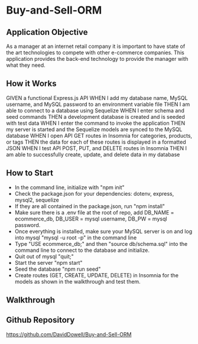 # Buy-and-Sell-ORM

## Application Objective

As a manager at an internet retail company it is important to have state of the art
technologies to compete with other e-commerce companies. This application provides the back-end
technology to provide the manager with what they need.

## How it Works

GIVEN a functional Express.js API
WHEN I add my database name, MySQL username, and MySQL password to an environment variable file
THEN I am able to connect to a database using Sequelize
WHEN I enter schema and seed commands
THEN a development database is created and is seeded with test data
WHEN I enter the command to invoke the application
THEN my server is started and the Sequelize models are synced to the MySQL database
WHEN I open API GET routes in Insomnia for categories, products, or tags
THEN the data for each of these routes is displayed in a formatted JSON
WHEN I test API POST, PUT, and DELETE routes in Insomnia
THEN I am able to successfully create, update, and delete data in my database

## How to Start

* In the command line, initialize with "npm init"
* Check the package.json for your dependencies: dotenv, express, mysql2, sequelize
* If they are all contained in the package.json, run "npm install"
* Make sure there is a .env file at the root of repo, add DB_NAME = ecommerce_db, DB_USER = mysql username, DB_PW = mysql password.
* Once everything is installed, make sure your MySQL server is on and log into mysql "mysql -u root -p" in the command line
* Type "USE ecommerce_db;" and then "source db/schema.sql" into the command line to connect to the database and initialize.
* Quit out of mysql "quit;"
* Start the server "npm start"
* Seed the database "npm run seed"
* Create routes (GET, CREATE, UPDATE, DELETE) in Insomnia for the models as shown in the walkthrough and test them.

## Walkthrough



## Github Repository

https://github.com/DavidDowell/Buy-and-Sell-ORM